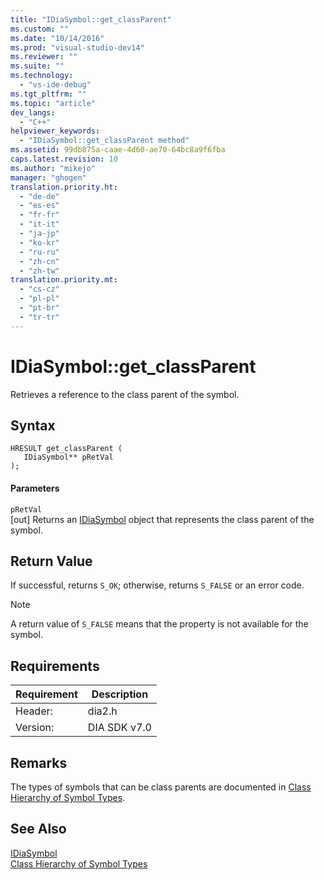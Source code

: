 ```yaml
---
title: "IDiaSymbol::get_classParent"
ms.custom: ""
ms.date: "10/14/2016"
ms.prod: "visual-studio-dev14"
ms.reviewer: ""
ms.suite: ""
ms.technology: 
  - "vs-ide-debug"
ms.tgt_pltfrm: ""
ms.topic: "article"
dev_langs: 
  - "C++"
helpviewer_keywords: 
  - "IDiaSymbol::get_classParent method"
ms.assetid: 99db875a-caae-4d60-ae70-64bc8a9f6fba
caps.latest.revision: 10
ms.author: "mikejo"
manager: "ghogen"
translation.priority.ht: 
  - "de-de"
  - "es-es"
  - "fr-fr"
  - "it-it"
  - "ja-jp"
  - "ko-kr"
  - "ru-ru"
  - "zh-cn"
  - "zh-tw"
translation.priority.mt: 
  - "cs-cz"
  - "pl-pl"
  - "pt-br"
  - "tr-tr"
---
```

# IDiaSymbol::get_classParent
Retrieves a reference to the class parent of the symbol.  
  
## Syntax  
  
```cpp#  
HRESULT get_classParent (   
   IDiaSymbol** pRetVal  
);  
```  
  
#### Parameters  
 `pRetVal`  
 [out] Returns an [IDiaSymbol](../debugger/idiasymbol.md) object that represents the class parent of the symbol.  
  
## Return Value  
 If successful, returns `S_OK`; otherwise, returns `S_FALSE` or an error code.  
  
> [!NOTE]
>  A return value of `S_FALSE` means that the property is not available for the symbol.  
  
## Requirements  
  
|Requirement|Description|  
|-----------------|-----------------|  
|Header:|dia2.h|  
|Version:|DIA SDK v7.0|  
  
## Remarks  
 The types of symbols that can be class parents are documented in [Class Hierarchy of Symbol Types](../debugger/class-hierarchy-of-symbol-types.md).  
  
## See Also  
 [IDiaSymbol](../debugger/idiasymbol.md)   
 [Class Hierarchy of Symbol Types](../debugger/class-hierarchy-of-symbol-types.md)